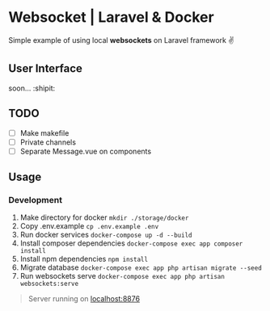 # Websocket | Laravel & Docker 
Simple example of using local **websockets** on Laravel framework :v:

## User Interface
soon... :shipit:

## TODO
- [ ] Make makefile 
- [ ] Private channels
- [ ] Separate Message.vue on components

## Usage
### Development
1. Make directory for docker `mkdir ./storage/docker`
2. Copy .env.example `cp .env.example .env`
3. Run docker services `docker-compose up -d --build`
4. Install composer dependencies `docker-compose exec app composer install`
5. Install npm dependencies `npm install`
6. Migrate database `docker-compose exec app php artisan migrate --seed`
7. Run websockets serve `docker-compose exec app php artisan websockets:serve`

> Server running on [localhost:8876](http://localhost:8876)

